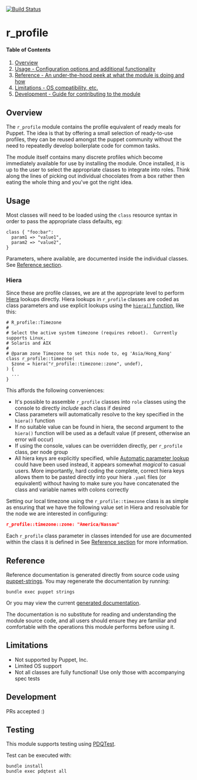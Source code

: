 [![Build Status](https://travis-ci.org/GeoffWilliams/r_profile.svg?branch=master)](https://travis-ci.org/GeoffWilliams/r_profile)
# r_profile

#### Table of Contents

1. [Overview](#overview)
1. [Usage - Configuration options and additional functionality](#usage)
1. [Reference - An under-the-hood peek at what the module is doing and how](#reference)
1. [Limitations - OS compatibility, etc.](#limitations)
1. [Development - Guide for contributing to the module](#development)

## Overview

The `r_profile` module contains the profile equivalent of ready meals for Puppet.  The idea is that by offering a small selection of ready-to-use profiles, they can be reused amongst the puppet community without the need to repeatedly develop boilerplate code for common tasks.  

The module itself contains many discrete profiles which become immediately available for use by installing the module.  Once installed, it is up to the user to select the appropriate classes to integrate into roles.  Think along the lines of picking out individual chocolates from a box rather then eating the whole thing and you've got the right idea.


## Usage

Most classes will need to be loaded using the `class` resource syntax in order to pass the appropriate class defaults, eg:

```puppet
class { "foo:bar":
  param1 => "value1",
  param2 => "value2",
}
```

Parameters, where available, are documented inside the individual classes.  See [Reference section](#reference).

### Hiera
Since these are profile classes, we are at the appropriate level to perform [Hiera](https://docs.puppet.com/hiera/3.2/) lookups directly.  Hiera lookups in `r_profile` classes are coded as class parameters and use explicit lookups using the [`hiera()` function](https://docs.puppet.com/puppet/latest/function.html#hiera), like this:

```puppet
# R_profile::Timezone
#
# Select the active system timezone (requires reboot).  Currently supports Linux,
# Solaris and AIX
#
# @param zone Timezone to set this node to, eg 'Asia/Hong_Kong'
class r_profile::timezone(
  $zone = hiera("r_profile::timezone::zone", undef),
) {
  ...
}
```

This affords the following conveniences:
* It's possible to assemble `r_profile` classes into `role` classes using the console to directly _include_ each class if desired
* Class parameters will automatically resolve to the key specified in the `hiera()` function
* If no suitable value can be found in hiera, the second argument to the `hiera()` function will be used as a default value (if present, otherwise an error will occur)
* If using the console, values can be overridden directly, per `r_profile` class, per node group
* All hiera keys are explicitly specified, while [Automatic parameter lookup](https://docs.puppet.com/hiera/3.3/puppet.html#automatic-parameter-lookup) could have been used instead, it appears somewhat _magical_ to casual users.  More importantly, hard coding the complete, correct hiera keys allows them to be pasted directly into your hiera `.yaml` files (or equivalent) without having to make sure you have concatenated the class and variable names with colons correctly

Setting our local timezone using the `r_profile::timezone` class is as simple as ensuring that we have the following value set in Hiera and resolvable for the node we are interested in configuring:

```json
r_profile::timezone::zone: "America/Nassau"
```

Each `r_profile` class parameter in classes intended for use are documented within the class it is defined in See [Reference section](#reference) for more information.


## Reference
Reference documentation is generated directly from source code using [puppet-strings](https://github.com/puppetlabs/puppet-strings).  You may regenerate the documentation by running:

```shell
bundle exec puppet strings
```

Or you may view the current [generated documentation](https://rawgit.com/GeoffWilliams/r_profile/master/doc/index.html).

The documentation is no substitute for reading and understanding the module source code, and all users should ensure they are familiar and comfortable with the operations this module performs before using it.

## Limitations

* Not supported by Puppet, Inc.
* Limited OS support
* Not all classes are fully functional!  Use only those with accompanying spec tests

## Development

PRs accepted :)

## Testing
This module supports testing using [PDQTest](https://github.com/GeoffWilliams/pdqtest).

Test can be executed with:

```
bundle install
bundle exec pdqtest all
```
